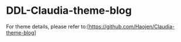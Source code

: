 # DDL-Claudia-theme-blog
For theme details, please refer to:[https://github.com/Haojen/Claudia-theme-blog]
